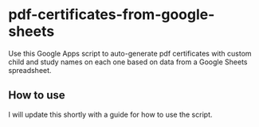 # pdf-certificates-from-google-sheets
Use this Google Apps script to auto-generate pdf certificates with custom child and study names on each one based on data from a Google Sheets spreadsheet. 

## How to use
I will update this shortly with a guide for how to use the script. 
